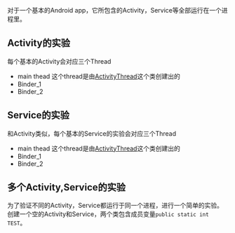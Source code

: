 对于一个基本的Android app，它所包含的Activity，Service等全部运行在一个进程里。

## Activity的实验

每个基本的Activity会对应三个Thread

* main thead 这个thread是由[ActivityThread](https://github.com/android/platform_frameworks_base/blob/master/core/java/android/app/ActivityThread.java#L6116)这个类创建出的
* Binder_1
* Binder_2

## Service的实验

和Activity类似，每个基本的Service的实验会对应三个Thread

* main thead 这个thread是由[ActivityThread](https://github.com/android/platform_frameworks_base/blob/master/core/java/android/app/ActivityThread.java#L6116)这个类创建出的
* Binder_1
* Binder_2

## 多个Activity,Service的实验
为了验证不同的Activity，Service都运行于同一个进程，进行一个简单的实验。创建一个空的Activity和Service，两个类包含成员变量`public static int TEST`。
